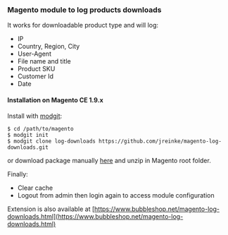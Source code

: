 ### Magento module to log products downloads

It works for downloadable product type and will log:

* IP
* Country, Region, City
* User-Agent
* File name and title
* Product SKU
* Customer Id
* Date

#### Installation on Magento CE 1.9.x

Install with [modgit](https://github.com/jreinke/modgit):

    $ cd /path/to/magento
    $ modgit init
    $ modgit clone log-downloads https://github.com/jreinke/magento-log-downloads.git

or download package manually [here](https://github.com/jreinke/magento-log-downloads/archive/master.zip) and unzip in Magento root folder.

Finally:

* Clear cache
* Logout from admin then login again to access module configuration

Extension is also available at [https://www.bubbleshop.net/magento-log-downloads.html](https://www.bubbleshop.net/magento-log-downloads.html)